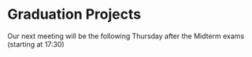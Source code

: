 
# Graduation Projects

Our next meeting will be the following Thursday after the Midterm exams (starting at 17:30)
